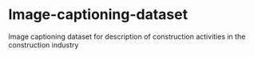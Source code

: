 # Image-captioning-dataset
Image captioning dataset for description of construction activities in the construction industry

